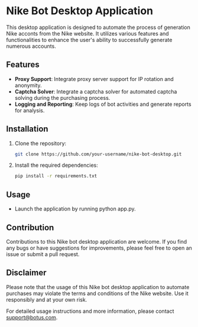 # Nike Bot Desktop Application

This desktop application is designed to automate the process of generation Nike acconts from the Nike website. 
It utilizes various features and functionalities to enhance the user's ability to successfully generate numerous accounts.

## Features

- **Proxy Support**: Integrate proxy server support for IP rotation and anonymity.
- **Captcha Solver**: Integrate a captcha solver for automated captcha solving during the purchasing process.
- **Logging and Reporting**: Keep logs of bot activities and generate reports for analysis.

## Installation

1. Clone the repository:
   ```bash
   git clone https://github.com/your-username/nike-bot-desktop.git

2. Install the required dependencies:
   ```bash
   pip install -r requirements.txt


## Usage

- Launch the application by running python app.py.

## Contribution

Contributions to this Nike bot desktop application are welcome. 
If you find any bugs or have suggestions for improvements, please feel free to open an issue or submit a pull request.

## Disclaimer
Please note that the usage of this Nike bot desktop application to automate purchases may 
violate the terms and conditions of the Nike website. Use it responsibly and at your own risk.

For detailed usage instructions and more information, please contact support@botus.com.
